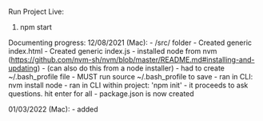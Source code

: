 Run Project Live:
1. npm start

Documenting progress:
12/08/2021 (Mac): 
    - /src/ folder
    - Created generic index.html
    - Created generic index.js
    - installed node from nvm (https://github.com/nvm-sh/nvm/blob/master/README.md#installing-and-updating)
        - (can also do this from a node installer)
        - had to create ~/.bash_profile file
        - MUST run source ~/.bash_profile to save
    - ran in CLI: nvm install node
    - ran in CLI within project: 'npm init' 
        - it proceeds to ask questions. hit enter for all
        - package.json is now created

01/03/2022 (Mac):
    - added <script src="index.js"> to index.html
    - installed Live Server extension to VS code
    - installed React to project with "npm install --save react react-dom"
    - uploaded project to GitHub with instructions (https://stackoverflow.com/questions/51997057/upload-local-repository-to-github-com)

01/17/2022 (Windows):
    - cloned and pulled in project from GitHub
    - downloaded gitbash CLI from https://git-scm.com/download/win
    - installed node from nvm (https://github.com/nvm-sh/nvm/blob/master/README.md#installing-and-updating)
        - had to create ~/.bash_profile file
        - MUST run source ~/.bash_profile to save
    - ran in CLI: nvm install node
    - ran in CLI within project: 'npm install' to download packages listed in package.json

01/19/2022 (Mac):
    - added a node sever.js file (https://stackoverflow.com/questions/38699493/send-a-index-html-file-when-server-is-created)
    - had to install express
    - added a react App.js structure
    - TODO: use webpack and babel instead of node for server and npm start script (https://stackoverflow.com/questions/57288079/syntaxerror-unexpected-identifier-importing-react-javascript)
    https://docs.microsoft.com/en-us/visualstudio/javascript/tutorial-nodejs-with-react-and-jsx?view=vs-2022

01/23/2022 (Mac):
    - Node.js Essential Training LIL - process (global module)

02/06/2022 (Mac):
    - Node.js Essential Training LIL - core modules

02/26/2022 (Mac):
    - Adding Typescript, Babel, Webpack to repo (https://codytechs.com/modern-web-development-with-typescript-babel-and-webpack/)
    - Webpack tutorial (INTERMEDIATE): https://linguinecode.com/post/how-to-setup-webpack-dev-server-react-babel
    - Webpack vs create-react-app (SIMPLE - wish i found this months ago!): https://www.freecodecamp.org/news/an-intro-to-webpack-what-it-is-and-how-to-use-it-8304ecdc3c60/

02/27/2022 (Mac):
    - installed css-loader and style-loader and added them to webpack.config
    - added Dashboard and Banner React components

03/04/2022 (Mac):
    - fixed device height issue, added grid for banner, left panel, main content
    - subscribed to weather api

03/05/2022 (Mac):
    - dialed in weather api url calls
    - added lat/longs for 14ers

Questions:
    - sudo
    - .bash & .bashrc & .zshrc
    - PATH?
    - source
    - vi vs vim vs nano vs gedit
    - using scripts (npm run build)

#gitThroughThisTogether
    